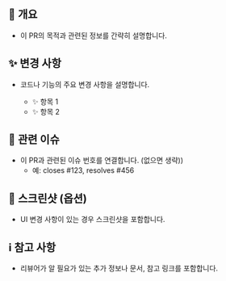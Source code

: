 ## 📝 개요

- 이 PR의 목적과 관련된 정보를 간략히 설명합니다.

## ✨ 변경 사항

- 코드나 기능의 주요 변경 사항을 설명합니다.

  - ✨ 항목 1
  - ✨ 항목 2

## 🔗 관련 이슈

- 이 PR과 관련된 이슈 번호를 연결합니다. (없으면 생략))
  - 예: closes #123, resolves #456

## 📸 스크린샷 (옵션)

- UI 변경 사항이 있는 경우 스크린샷을 포함합니다.

## ℹ️ 참고 사항

- 리뷰어가 알 필요가 있는 추가 정보나 문서, 참고 링크를 포함합니다.
